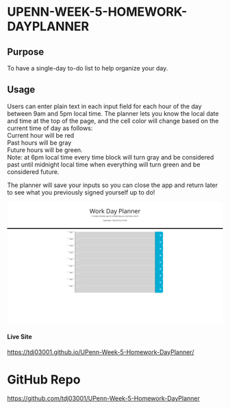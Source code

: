 # UPENN-WEEK-5-HOMEWORK-DAYPLANNER

## Purpose

To have a single-day to-do list to help organize your day.


## Usage

 Users can enter plain text in each input field for each hour of the day between 9am and 5pm local time. The planner lets you know the local date and time at the top of the page, and the cell color will change based on the current time of day as follows:  
 Current hour will be red  
 Past hours will be gray  
 Future hours will be green.  
 Note: at 6pm local time every time block will turn gray and be considered past until midnight local time when everything will turn green and be considered future.

 The planner will save your inputs so you can close the app and return later to see what you previously signed yourself up to do! 

 ![Screenshot](Assets/images/WorkDayScheduler.png)

 #### Live Site
 
 https://tdj03001.github.io/UPenn-Week-5-Homework-DayPlanner/
 
 
 # GitHub Repo
 
 https://github.com/tdj03001/UPenn-Week-5-Homework-DayPlanner
 
